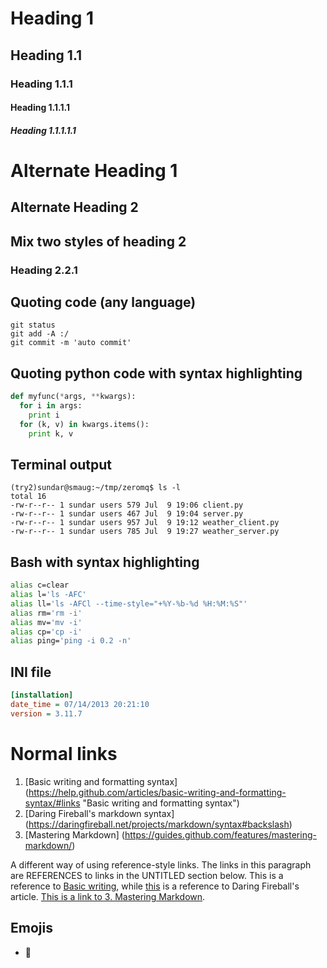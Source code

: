 # Heading 1
## Heading 1.1
### Heading 1.1.1
#### Heading 1.1.1.1
##### Heading 1.1.1.1.1

Alternate Heading 1
===================
Alternate Heading 2
-------------------
## Mix two styles of heading 2
### Heading 2.2.1

## Quoting code (any language)
```
git status
git add -A :/
git commit -m 'auto commit'
```

## Quoting python code with syntax highlighting
```python
def myfunc(*args, **kwargs):
  for i in args:
    print i
  for (k, v) in kwargs.items():
    print k, v
```

## Terminal output
```terminal
(try2)sundar@smaug:~/tmp/zeromq$ ls -l
total 16
-rw-r--r-- 1 sundar users 579 Jul  9 19:06 client.py
-rw-r--r-- 1 sundar users 467 Jul  9 19:04 server.py
-rw-r--r-- 1 sundar users 957 Jul  9 19:12 weather_client.py
-rw-r--r-- 1 sundar users 785 Jul  9 19:27 weather_server.py
```

## Bash with syntax highlighting
```bash
alias c=clear
alias l='ls -AFC'
alias ll='ls -AFCl --time-style="+%Y-%b-%d %H:%M:%S"'
alias rm='rm -i'
alias mv='mv -i'
alias cp='cp -i'
alias ping='ping -i 0.2 -n'
```

## INI file
```ini
[installation]
date_time = 07/14/2013 20:21:10
version = 3.11.7
```


# Normal links
1. [Basic writing and formatting syntax] (https://help.github.com/articles/basic-writing-and-formatting-syntax/#links "Basic writing and formatting syntax")
2. [Daring Fireball's markdown syntax] (https://daringfireball.net/projects/markdown/syntax#backslash)
3. [Mastering Markdown] (https://guides.github.com/features/mastering-markdown/)


A different way of using reference-style links. The links in this paragraph are REFERENCES to links in the UNTITLED section below. This is a reference to [Basic writing][1], while [this][2] is a reference to Daring Fireball's article. [This is a link to 3. Mastering Markdown][3].

## Emojis
* :elephant:

[//]: # (List of links. This line is a comment, but the remaining are required for references to work)
[//]: # (===============================================================================================)
[1]: https://help.github.com/articles/basic-writing-and-formatting-syntax/#links (Basic writing and formatting syntax)  
[2]: https://daringfireball.net/projects/markdown/syntax#backslash (Daring Fireball's markdown syntax)  
[3]: https://guides.github.com/features/mastering-markdown/ (Mastering Markdown)  




